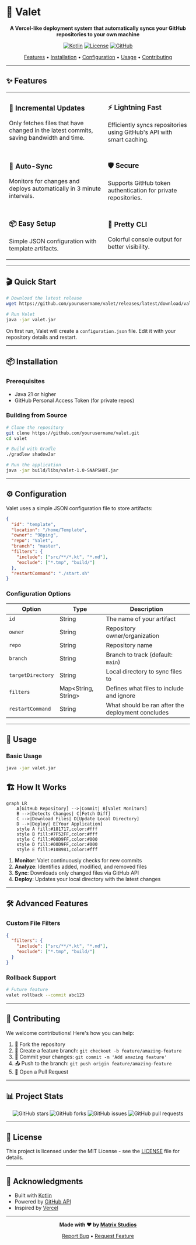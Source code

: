 # 🚄 Valet

<div align="center">

**A Vercel-like deployment system that automatically syncs your GitHub repositories to your own machine**

[![Kotlin](https://img.shields.io/badge/Kotlin-2.2.0-7F52FF?style=for-the-badge&logo=kotlin&logoColor=white)](https://kotlinlang.org/)
[![License](https://img.shields.io/badge/License-MIT-green?style=for-the-badge)](LICENSE)
[![GitHub](https://img.shields.io/badge/GitHub-API-181717?style=for-the-badge&logo=github&logoColor=white)](https://docs.github.com/en/rest)

[Features](#-features) • [Installation](#-installation) • [Configuration](#-configuration) • [Usage](#-usage) • [Contributing](#-contributing)

</div>

---

## ✨ Features

<table>
<tr>
<td>

### 🎯 **Incremental Updates**
Only fetches files that have changed in the latest commits, saving bandwidth and time.

</td>
<td>

### ⚡ **Lightning Fast**
Efficiently syncs repositories using GitHub's API with smart caching.

</td>
</tr>
<tr>
<td>

### 🔄 **Auto-Sync**
Monitors for changes and deploys automatically in 3 minute intervals.

</td>
<td>

### 🛡️ **Secure**
Supports GitHub token authentication for private repositories.

</td>
</tr>
<tr>
<td>

### 📦 **Easy Setup**
Simple JSON configuration with template artifacts.

</td>
<td>

### 🌈 **Pretty CLI**
Colorful console output for better visibility.

</td>
</tr>
</table>

---

## 🎬 Quick Start

```bash
# Download the latest release
wget https://github.com/yourusername/valet/releases/latest/download/valet.jar

# Run Valet
java -jar valet.jar
```

On first run, Valet will create a `configuration.json` file. Edit it with your repository details and restart.

---

## 📦 Installation

### Prerequisites

- Java 21 or higher
- GitHub Personal Access Token (for private repos)

### Building from Source

```bash
# Clone the repository
git clone https://github.com/yourusername/valet.git
cd valet

# Build with Gradle
./gradlew shadowJar

# Run the application
java -jar build/libs/valet-1.0-SNAPSHOT.jar
```

---

## ⚙️ Configuration

Valet uses a simple JSON configuration file to store artifacts:

```json
{
  "id": "template",
  "location": "/home/Template",
  "owner": "98ping",
  "repo": "Valet",
  "branch": "master",
  "filters": {
    "include": ["src/**/*.kt", "*.md"],
    "exclude": ["*.tmp", "build/"]
  },
  "restartCommand": "./start.sh"
}
```

### Configuration Options

| Option            | Type                | Description                                       |
|-------------------|---------------------|---------------------------------------------------|
| `id`              | String              | The name of your artifact                         |
| `owner`           | String              | Repository owner/organization                     |
| `repo`            | String              | Repository name                                   |
| `branch`          | String              | Branch to track (default: `main`)                 |
| `targetDirectory` | String              | Local directory to sync files to                  |
| `filters`         | Map<String, String> | Defines what files to include and ignore          |
| `restartCommand`  | String              | What should be ran after the deployment concludes |

---

## 🎯 Usage

### Basic Usage

```bash
java -jar valet.jar
```

## 🏗️ How It Works

```mermaid
graph LR
    A[GitHub Repository] -->|Commit| B[Valet Monitors]
    B -->|Detects Changes| C[Fetch Diff]
    C -->|Download Files| D[Update Local Directory]
    D -->|Deploy| E[Your Application]
    style A fill:#181717,color:#fff
    style B fill:#7F52FF,color:#fff
    style C fill:#00D9FF,color:#000
    style D fill:#00D9FF,color:#000
    style E fill:#10B981,color:#fff
```

1. **Monitor**: Valet continuously checks for new commits
2. **Analyze**: Identifies added, modified, and removed files
3. **Sync**: Downloads only changed files via GitHub API
4. **Deploy**: Updates your local directory with the latest changes

---

## 🛠️ Advanced Features

### Custom File Filters

```json
{
  "filters": {
    "include": ["src/**/*.kt", "*.md"],
    "exclude": ["*.tmp", "build/"]
  }
}
```

### Rollback Support

```bash
# Future feature
valet rollback --commit abc123
```

---

## 🤝 Contributing

We welcome contributions! Here's how you can help:

1. 🍴 Fork the repository
2. 🔧 Create a feature branch: `git checkout -b feature/amazing-feature`
3. 💾 Commit your changes: `git commit -m 'Add amazing feature'`
4. 📤 Push to the branch: `git push origin feature/amazing-feature`
5. 🎉 Open a Pull Request

---

## 📊 Project Stats

<div align="center">

![GitHub stars](https://img.shields.io/github/stars/yourusername/valet?style=social)
![GitHub forks](https://img.shields.io/github/forks/yourusername/valet?style=social)
![GitHub issues](https://img.shields.io/github/issues/yourusername/valet)
![GitHub pull requests](https://img.shields.io/github/issues-pr/yourusername/valet)

</div>

---

## 📝 License

This project is licensed under the MIT License - see the [LICENSE](LICENSE) file for details.

---

## 🙏 Acknowledgments

- Built with [Kotlin](https://kotlinlang.org/)
- Powered by [GitHub API](https://docs.github.com/en/rest)
- Inspired by [Vercel](https://vercel.com/)

---

<div align="center">

**Made with ❤️ by [Matrix Studios](https://matrixstudios.ltd)**

[Report Bug](https://github.com/yourusername/valet/issues) • [Request Feature](https://github.com/yourusername/valet/issues)

</div>